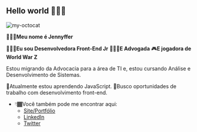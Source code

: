 ## Hello world 🙆🏾‍♀️

![my-octocat](https://i.imgur.com/kg8pzGS.png)

🙅🏾‍♀️**Meu nome é Jennyffer** 

👩🏾‍💻**Eu sou Desenvolvedora Front-End Jr**
👩🏾‍⚖️**E Advogada**
🎮**E jogadora de World War Z**

Estou migrando da Advocacia para a área de TI e, estou cursando Análise e Desenvolvimento de Sistemas.

🌱Atualmente estou aprendendo JavaScript.
👯Busco oportunidades de trabalho com desenvolvimento front-end.

 - 👇🏾Você também pode me encontrar aqui:
	 - [Site/Portfólio](jennyffermorais.github.io)
	 - [LinkedIn](https://www.linkedin.com/in/jennyfferndemorais/)
	 - [Twitter](https://twitter.com/Jennyffernm)
